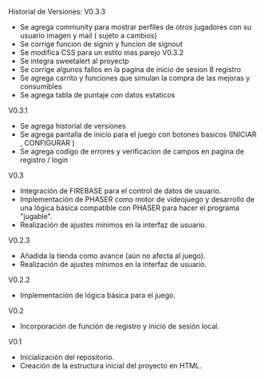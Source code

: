 Historial de Versiones:
V0.3.3
- Se agrega community para mostrar perfiles de otros jugadores con su usuario imagen y mail ( sujeto a cambios)
- Se corrige funcion de signin y funcion de signout
- Se modifica CSS para un estilo mas parejo 
V0.3.2
- Se integra sweetalert al proyectp
- Se corrige algunos fallos en la pagina de inicio de sesion 8 registro
- Se agrega carrito y funciones que simulan la compra de las mejoras y consumibles
- Se agrega tabla de puntaje con datos estaticos 

V0.3.1
- Se agrega historial de versiones
- Se agrega pantalla de inicio para el juego  con botones basicos  (INICIAR , CONFIGURAR )
- Se agrega codigo de errores y verificacion de campos en pagina de registro / login

V0.3
- Integración de FIREBASE para el control de datos de usuario.
- Implementación de PHASER como motor de videojuego y desarrollo de una lógica básica compatible con PHASER para hacer el programa "jugable".
- Realización de ajustes mínimos en la interfaz de usuario.

V0.2.3
- Añadida la tienda como avance (aún no afecta al juego).
- Realización de ajustes mínimos en la interfaz de usuario.

V0.2.2
- Implementación de lógica básica para el juego.

V0.2
- Incorporación de función de registro y inicio de sesión local.

V0.1
- Inicialización del repositorio.
- Creación de la estructura inicial del proyecto en HTML.